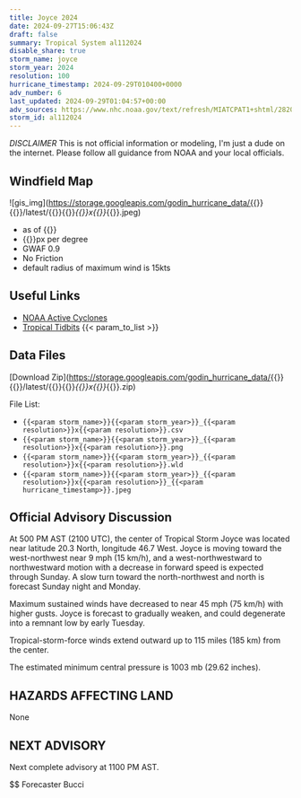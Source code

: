 ```yaml
---
title: Joyce 2024
date: 2024-09-27T15:06:43Z
draft: false
summary: Tropical System al112024
disable_share: true
storm_name: joyce
storm_year: 2024
resolution: 100
hurricane_timestamp: 2024-09-29T010400+0000
adv_number: 6
last_updated: 2024-09-29T01:04:57+00:00
adv_sources: https://www.nhc.noaa.gov/text/refresh/MIATCPAT1+shtml/282040.shtml;https://www.nhc.noaa.gov/refresh/graphics_at1+shtml/204220.shtml?cone
storm_id: al112024
---
```

*DISCLAIMER* This is not official information or modeling, I'm just a dude on the internet.  Please follow all guidance from NOAA and your local officials.

## Windfield Map
![gis_img](https://storage.googleapis.com/godin_hurricane_data/{{<param storm_name>}}{{<param storm_year>}}/latest/{{<param storm_name>}}{{<param storm_year>}}_{{<param resolution>}}x{{<param resolution>}}_{{<param hurricane_timestamp>}}.jpeg)

- as of {{<param last_updated>}}
- {{<param resolution>}}px per degree
- GWAF 0.9
- No Friction
- default radius of maximum wind is 15kts

## Useful Links
- [NOAA Active Cyclones](https://www.nhc.noaa.gov/)
- [Tropical Tidbits](https://www.tropicaltidbits.com/storminfo/)
{{< param_to_list >}}

## Data Files
[Download Zip](https://storage.googleapis.com/godin_hurricane_data/{{<param storm_name>}}{{<param storm_year>}}/latest/{{<param storm_name>}}{{<param storm_year>}}_{{<param resolution>}}x{{<param resolution>}}_{{<param hurricane_timestamp>}}.zip)

File List:
- `{{<param storm_name>}}{{<param storm_year>}}_{{<param resolution>}}x{{<param resolution>}}.csv`
- `{{<param storm_name>}}{{<param storm_year>}}_{{<param resolution>}}x{{<param resolution>}}.png`
- `{{<param storm_name>}}{{<param storm_year>}}_{{<param resolution>}}x{{<param resolution>}}.wld`
- `{{<param storm_name>}}{{<param storm_year>}}_{{<param resolution>}}x{{<param resolution>}}_{{<param hurricane_timestamp>}}.jpeg`


## Official Advisory Discussion
At 500 PM AST (2100 UTC), the center of Tropical Storm Joyce was
located near latitude 20.3 North, longitude 46.7 West. Joyce is
moving toward the west-northwest near 9 mph (15 km/h), and a
west-northwestward to northwestward motion with a decrease in
forward speed is expected through Sunday.  A slow turn toward the
north-northwest and north is forecast Sunday night and Monday.
 
Maximum sustained winds have decreased to near 45 mph (75 km/h) 
with higher gusts.  Joyce is forecast to gradually weaken, and could 
degenerate into a remnant low by early Tuesday.
 
Tropical-storm-force winds extend outward up to 115 miles (185 km)
from the center.
 
The estimated minimum central pressure is 1003 mb (29.62 inches).
 
 
HAZARDS AFFECTING LAND
----------------------
None
 
 
NEXT ADVISORY
-------------
Next complete advisory at 1100 PM AST.
 
$$
Forecaster Bucci